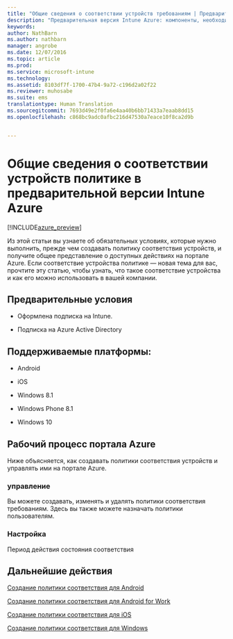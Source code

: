 ```yaml
---
title: "Общие сведения о соответствии устройств требованиям | Предварительная версия Intune Azure | Документация Майкрософт"
description: "Предварительная версия Intune Azure: компоненты, необходимые для создания политик соответствия в Microsoft Intune."
keywords: 
author: NathBarn
ms.author: nathbarn
manager: angrobe
ms.date: 12/07/2016
ms.topic: article
ms.prod: 
ms.service: microsoft-intune
ms.technology: 
ms.assetid: 8103df7f-1700-47b4-9a72-c196d2a02f22
ms.reviewer: muhosabe
ms.suite: ems
translationtype: Human Translation
ms.sourcegitcommit: 7693d49e2f0fa6e4aa40b6bb71433a7eaab8dd15
ms.openlocfilehash: c868bc9adc0afbc216d47530a7eace10f8ca2d9b


---
```


# <a name="get-started-with-device-compliance-in-intune-azure-preview"></a>Общие сведения о соответствии устройств политике в предварительной версии Intune Azure


[!INCLUDE[azure_preview](../includes/azure_preview.md)]

Из этой статьи вы узнаете об обязательных условиях, которые нужно выполнить, прежде чем создавать политику соответствия устройств, и получите общее представление о доступных действиях на портале Azure. Если соответствие устройства политике — новая тема для вас, прочтите эту статью, чтобы узнать, что такое соответствие устройства и как его можно использовать в вашей компании.

##  <a name="pre-requisites"></a>Предварительные условия


-   Оформлена подписка на Intune.

-   Подписка на Azure Active Directory



##  <a name="supported-platforms"></a>Поддерживаемые платформы:


-   Android

-   iOS

-   Windows 8.1

-   Windows Phone 8.1

-   Windows 10

##  <a name="azure-portal-workflow"></a>Рабочий процесс портала Azure


Ниже объясняется, как создавать политики соответствия устройств и управлять ими на портале Azure.

<!---### Overview

When you choose the **Set device compliance** workload, the blade opens with an  **Overview** section that displays a summary view of your compliance policies that you have created and the status of the devices they have been applied to. If you
don’t have any policies configured yet, the overview will just include the various reports but with no data.--->

### <a name="manage"></a>управление

Вы можете создавать, изменять и удалять политики соответствия требованиям. Здесь вы также можете назначать политики пользователям.

<!---### Monitor

This section is a detailed view of what you see in the **Overview**. A list of all the reports are displayed in this section and you can interactively drill down through each of these reports.--->

### <a name="setup"></a>Настройка

Период действия состояния соответствия

##  <a name="next-steps"></a>Дальнейшие действия
[Создание политики соответствия для Android](create-a-compliance-policy-for-android.md)

[Создание политики соответствия для Android for Work](create-a-compliance-policy-for-android-for-work.md)

[Создание политики соответствия для iOS](create-a-compliance-policy-for-ios.md)

[Создание политики соответствия для Windows](create-a-compliance-policy-for-windows.md)



<!--HONumber=Feb17_HO1-->


